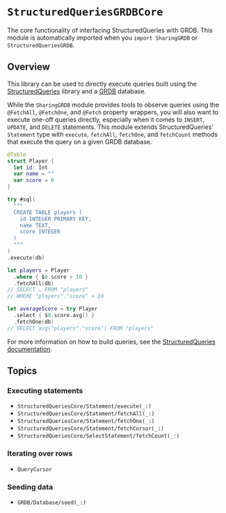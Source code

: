 # ``StructuredQueriesGRDBCore``

The core functionality of interfacing StructuredQueries with GRDB. This module is automatically
imported when you `import SharingGRDB` or `StructuredQueriesGRDB`.

## Overview

This library can be used to directly execute queries built using the [StructuredQueries][sq-gh]
library and a [GRDB][grdb-gh] database.

While the `SharingGRDB` module provides tools to observe queries using the `@FetchAll`, `@FetchOne`,
and `@Fetch` property wrappers, you will also want to execute one-off queries directly, especially
when it comes to `INSERT`, `UPDATE`, and `DELETE` statements. This module extends
StructuredQueries' `Statement` type with `execute`, `fetchAll`, `fetchOne`, and `fetchCount` methods
that execute the query on a given GRDB database.

```swift
@Table
struct Player {
  let id: Int
  var name = ""
  var score = 0
}

try #sql(
  """
  CREATE TABLE players (
    id INTEGER PRIMARY KEY,
    name TEXT,
    score INTEGER
  )
  """
)
.execute(db)

let players = Player
  .where { $0.score > 10 }
  .fetchAll(db)
// SELECT … FROM "players"
// WHERE "players"."score" > 10

let averageScore = try Player
  .select { $0.score.avg() }
  .fetchOne(db)
// SELECT avg("players"."score") FROM "players"
```

For more information on how to build queries, see the [StructuredQueries documentation][sq-spi].

[sq-gh]: https://github.com/pointfreeco/swift-structured-queries
[sq-spi]: https://swiftpackageindex.com/pointfreeco/swift-structured-queries/~/documentation/structuredqueries
[grdb-gh]: https://github.com/groue/GRDB.swift

## Topics

### Executing statements

- ``StructuredQueriesCore/Statement/execute(_:)``
- ``StructuredQueriesCore/Statement/fetchAll(_:)``
- ``StructuredQueriesCore/Statement/fetchOne(_:)``
- ``StructuredQueriesCore/Statement/fetchCursor(_:)``
- ``StructuredQueriesCore/SelectStatement/fetchCount(_:)``

### Iterating over rows

- ``QueryCursor``

### Seeding data

- ``GRDB/Database/seed(_:)``
